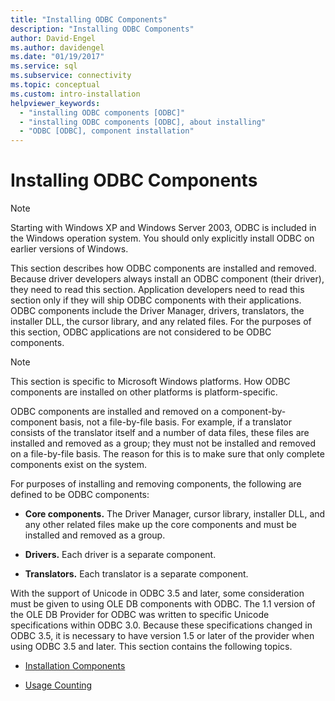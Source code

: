```yaml
---
title: "Installing ODBC Components"
description: "Installing ODBC Components"
author: David-Engel
ms.author: davidengel
ms.date: "01/19/2017"
ms.service: sql
ms.subservice: connectivity
ms.topic: conceptual
ms.custom: intro-installation
helpviewer_keywords:
  - "installing ODBC components [ODBC]"
  - "installing ODBC components [ODBC], about installing"
  - "ODBC [ODBC], component installation"
---
```

# Installing ODBC Components
> [!NOTE]  
>  Starting with Windows XP and Windows Server 2003, ODBC is included in the Windows operation system. You should only explicitly install ODBC on earlier versions of Windows.  
  
 This section describes how ODBC components are installed and removed. Because driver developers always install an ODBC component (their driver), they need to read this section. Application developers need to read this section only if they will ship ODBC components with their applications. ODBC components include the Driver Manager, drivers, translators, the installer DLL, the cursor library, and any related files. For the purposes of this section, ODBC applications are not considered to be ODBC components.  
  
> [!NOTE]  
>  This section is specific to Microsoft Windows platforms. How ODBC components are installed on other platforms is platform-specific.  
  
 ODBC components are installed and removed on a component-by-component basis, not a file-by-file basis. For example, if a translator consists of the translator itself and a number of data files, these files are installed and removed as a group; they must not be installed and removed on a file-by-file basis. The reason for this is to make sure that only complete components exist on the system.  
  
 For purposes of installing and removing components, the following are defined to be ODBC components:  
  
-   **Core components.** The Driver Manager, cursor library, installer DLL, and any other related files make up the core components and must be installed and removed as a group.  
  
-   **Drivers.** Each driver is a separate component.  
  
-   **Translators.** Each translator is a separate component.  
  
 With the support of Unicode in ODBC 3.5 and later, some consideration must be given to using OLE DB components with ODBC. The 1.1 version of the OLE DB Provider for ODBC was written to specific Unicode specifications within ODBC 3.0. Because these specifications changed in ODBC 3.5, it is necessary to have version 1.5 or later of the provider when using ODBC 3.5 and later. This section contains the following topics.  
  
-   [Installation Components](../../../odbc/reference/install/installation-components.md)  
  
-   [Usage Counting](../../../odbc/reference/install/usage-counting.md)

